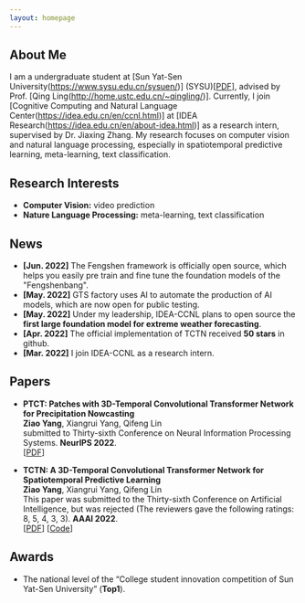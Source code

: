 ```yaml
---
layout: homepage
---
```


## About Me

I am a undergraduate student at [Sun Yat-Sen University(https://www.sysu.edu.cn/sysuen/)] (SYSU)[[PDF](https://arxiv.org/pdf/2112.01085v1.pdf)], advised by Prof. [Qing Ling(http://home.ustc.edu.cn/~qingling/)]. Currently, I join [Cognitive Computing and Natural Language Center(https://idea.edu.cn/en/ccnl.html)] at [IDEA Research(https://idea.edu.cn/en/about-idea.html)] as a research intern, supervised by Dr. Jiaxing Zhang.
My research focuses on computer vision and natural language processing, especially in spatiotemporal predictive learning, meta-learning, text classification.

## Research Interests

- **Computer Vision:** video prediction
- **Nature Language Processing:** meta-learning, text classification

## News

- **[Jun. 2022]** The Fengshen framework is officially open source, which helps you easily pre train and fine tune the foundation models of the "Fengshenbang".
- **[May. 2022]** GTS factory uses AI to automate the production of AI models, which are now open for public testing.
- **[May. 2022]** Under my leadership, IDEA-CCNL plans to open source the **first large foundation model for extreme weather forecasting**.
- **[Apr. 2022]** The official implementation of TCTN received **50 stars** in github.
- **[Mar. 2022]** I join IDEA-CCNL as a research intern.

## Papers

- **PTCT: Patches with 3D-Temporal Convolutional Transformer Network for Precipitation Nowcasting**
  <br>
  **Ziao Yang**, Xiangrui Yang, Qifeng Lin
  <br>
  submitted to Thirty-sixth Conference on Neural Information Processing Systems. **NeurIPS 2022**.
  <br>
  [[PDF](https://arxiv.org/pdf/2112.01085v2.pdf)] 

- **TCTN: A 3D-Temporal Convolutional Transformer Network for Spatiotemporal Predictive Learning**
  <br>
  **Ziao Yang**, Xiangrui Yang, Qifeng Lin
  <br>
  This paper was submitted to the Thirty-sixth Conference on Artificial Intelligence, but was rejected (The reviewers gave the following ratings: 8, 5, 4, 3, 3). **AAAI 2022**.
  <br>
  [[PDF](https://arxiv.org/pdf/2112.01085v1.pdf)] [[Code](https://github.com/yangziao56/TCTN-pytorch)]


## Awards

- The national level of the “College student innovation competition of Sun Yat-Sen University” (**Top1**).
